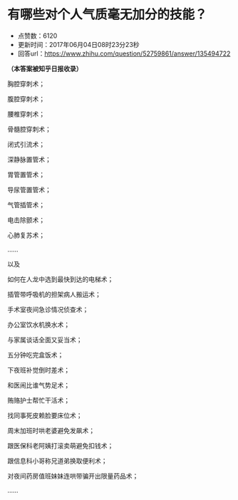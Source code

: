 # 有哪些对个人气质毫无加分的技能？
- 点赞数：6120
- 更新时间：2017年06月04日08时23分23秒
- 回答url：https://www.zhihu.com/question/52759861/answer/135494722
<body>
 <p data-pid="ZP3SNRNK"><b>（本答案被知乎日报收录）</b></p>
 <p data-pid="tGMDiEKG">胸腔穿刺术；</p>
 <p data-pid="mC0M5Uw1">腹腔穿刺术；</p>
 <p data-pid="JWH-gbdv">腰椎穿刺术；</p>
 <p data-pid="bWAsbybi">骨髓腔穿刺术；</p>
 <p data-pid="S8fF_QGb">闭式引流术；</p>
 <p data-pid="c6JV0QEz">深静脉置管术；</p>
 <p data-pid="rA-Lo_mB">胃管置管术；</p>
 <p data-pid="cHm-oRro">导尿管置管术；</p>
 <p data-pid="by_9GaAz">气管插管术；</p>
 <p data-pid="PQy-072k">电击除颤术；</p>
 <p data-pid="aHDWAGo2">心肺复苏术；</p>
 <p data-pid="nqUDWYn2">……</p>
 <p data-pid="R9xJvD43">以及</p>
 <p data-pid="g2dMGBsp">如何在人龙中选到最快到达的电梯术；</p>
 <p data-pid="lRriM46Y">插管带呼吸机的担架病人搬运术；</p>
 <p data-pid="3juQ86tq">手术室夜间急诊情况侦查术；</p>
 <p data-pid="KMOk3YeU">办公室饮水机换水术；</p>
 <p data-pid="EgTttum0">与家属谈话全面又妥当术；</p>
 <p data-pid="kTJw_s7F">五分钟吃完盒饭术；</p>
 <p data-pid="s_nr3SsD">下夜班补觉倒时差术；</p>
 <p data-pid="FZkX-WFP">和医闹比谁气势足术；</p>
 <p data-pid="wHQnljm-">贿赂护士帮忙干活术；</p>
 <p data-pid="e2dT8BNy">找同事死皮赖脸要床位术；</p>
 <p data-pid="RHo9SNrq">周末加班时哄老婆避免发飙术；</p>
 <p data-pid="kODGmAxD">跟医保科老阿姨打滚卖萌避免扣钱术；</p>
 <p data-pid="5eVIYGrM">跟信息科小哥称兄道弟换取便利术；</p>
 <p data-pid="EwXUR1Nk">对夜间药房值班妹妹连哄带骗开出限量药品术；</p>
 <p data-pid="LYL9R8_W">……</p>
</body>